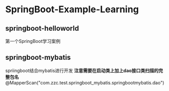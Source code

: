 # SpringBoot-Example-Learning

## springboot-helloworld
第一个SpringBoot学习案例

## springboot-mybatis
spriingboot结合mybatis进行开发
**注意需要在启动类上加上dao接口类扫描的完整包名**
@MapperScan("com.zzc.test.springboot_mybatis.springbootmybatis.dao")
